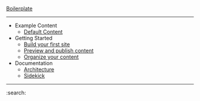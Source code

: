 [Boilerplate](https://main--aem-boilerplate--adobe.hlx.page/)

---

- Example Content
  - [Default Content](https://main--aem-boilerplate--adobe.hlx.page/)
- Getting Started
  - [Build your first site](https://main--aem-boilerplate--adobe.hlx.page/)
  - [Preview and publish content](https://main--aem-boilerplate--adobe.hlx.page/)
  - [Organize your content](https://main--aem-boilerplate--adobe.hlx.page/)
- Documentation
  - [Architecture](https://main--aem-boilerplate--adobe.hlx.page/)
  - [Sidekick](https://main--aem-boilerplate--adobe.hlx.page/)

---

:search:
